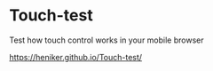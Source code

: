# Touch-test
Test how touch control works in your mobile browser

https://heniker.github.io/Touch-test/

